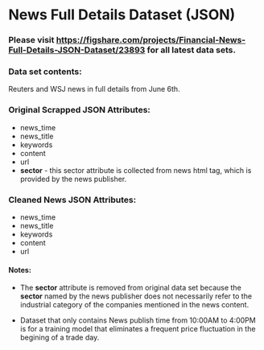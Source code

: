 # News Full Details Dataset (JSON)

### Please visit https://figshare.com/projects/Financial-News-Full-Details-JSON-Dataset/23893 for all latest data sets.

### Data set contents: 
Reuters and WSJ news in full details from June 6th.    

### Original Scrapped JSON Attributes:
- news_time
- news_title
- keywords
- content
- url
- **sector** - this sector attribute is collected from news html tag, which is provided by the news publisher.

### Cleaned News JSON Attributes:
- news_time
- news_title
- keywords
- content
- url

#### Notes:
* The **sector** attribute is removed from original data set because the **sector** named by the news publisher does not necessarily refer to the industrial category of the companies mentioned in the news content.  

* Dataset that only contains News publish time from 10:00AM to 4:00PM is for a training model that eliminates a frequent price fluctuation in the begining of a trade day.   

